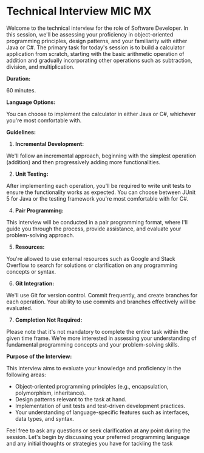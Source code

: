# Technical Interview MIC MX

Welcome to the technical interview for the role of Software Developer. In this session, we'll be assessing your proficiency in object-oriented programming principles, design patterns, and your familiarity with either Java or C#. The primary task for today's session is to build a calculator application from scratch, starting with the basic arithmetic operation of addition and gradually incorporating other operations such as subtraction, division, and multiplication.

**Duration:** 

60 minutes.

**Language Options:** 

You can choose to implement the calculator in either Java or C#, whichever you're most comfortable with.

**Guidelines:**

1. **Incremental Development:**

We'll follow an incremental approach, beginning with the simplest operation (addition) and then progressively adding more functionalities.
   
2. **Unit Testing:** 
 
After implementing each operation, you'll be required to write unit tests to ensure the functionality works as expected. You can choose between JUnit 5 for Java or the testing framework you're most comfortable with for C#.

4. **Pair Programming:** 

This interview will be conducted in a pair programming format, where I'll guide you through the process, provide assistance, and evaluate your problem-solving approach.

5. **Resources:** 

You're allowed to use external resources such as Google and Stack Overflow to search for solutions or clarification on any programming concepts or syntax.

6. **Git Integration:**

We'll use Git for version control. Commit frequently, and create branches for each operation. Your ability to use commits and branches effectively will be evaluated.

7. **Completion Not Required:** 

Please note that it's not mandatory to complete the entire task within the given time frame. We're more interested in assessing your understanding of fundamental programming concepts and your problem-solving skills.

**Purpose of the Interview:**

This interview aims to evaluate your knowledge and proficiency in the following areas:

- Object-oriented programming principles (e.g., encapsulation, polymorphism, inheritance).
- Design patterns relevant to the task at hand.
- Implementation of unit tests and test-driven development practices.
- Your understanding of language-specific features such as interfaces, data types, and syntax.

Feel free to ask any questions or seek clarification at any point during the session. Let's begin by discussing your preferred programming language and any initial thoughts or strategies you have for tackling the task